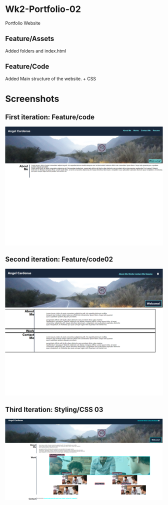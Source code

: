 # Wk2-Portfolio-02
Portfolio Website 
## Feature/Assets
Added folders and index.html
## Feature/Code
Added Main structure of the website. + CSS

# Screenshots
## First iteration: Feature/code
![Alt text](./assets/Images/Iteration/image.png)
## Second iteration: Feature/code02
![Alt text](./assets/Images/Iteration/image02.png)
## Third Iteration: Styling/CSS 03
![Alt text](/assets/Images/Iteration/Styling-css03.png)
